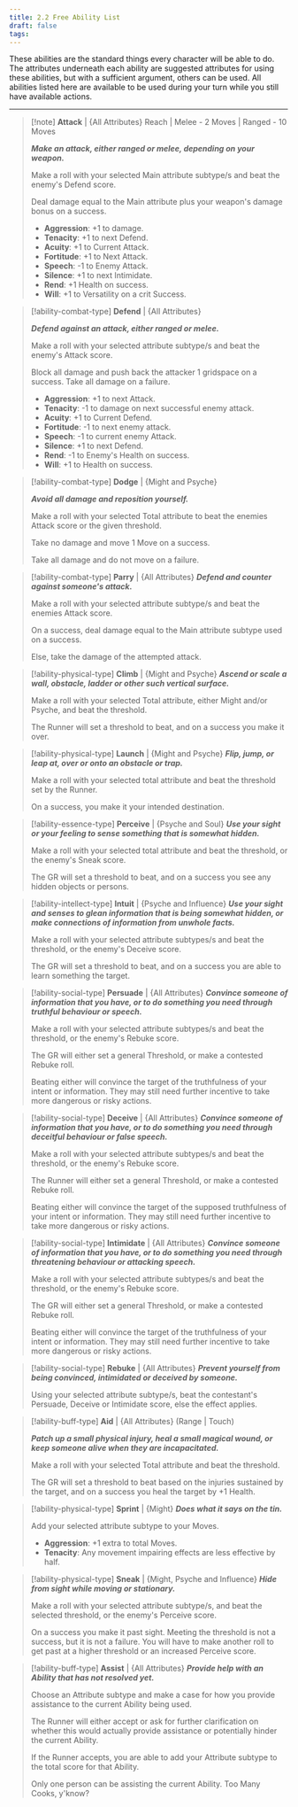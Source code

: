 ```yaml
---
title: 2.2 Free Ability List
draft: false
tags:
---
```

These abilities are the standard things every character will be able to do. The attributes underneath each ability are suggested attributes for using these abilities, but with a sufficient argument, others can be used.
All abilities listed here are available to be used during your turn while you still have available actions.

---

> [!note] **Attack** | {All Attributes}
> Reach | Melee - 2 Moves | Ranged - 10 Moves
> 
> ***Make an attack, either ranged or melee, depending on your weapon.*** 
> 
> Make a roll with your selected Main attribute subtype/s and beat the enemy's Defend score.
> 
> Deal damage equal to the Main attribute plus your weapon's damage bonus on a success.
> 
> - **Aggression**: +1 to damage. 
> - **Tenacity**: +1 to next Defend.
> - **Acuity**: +1 to Current Attack. 
> - **Fortitude**: +1 to Next Attack. 
> - **Speech**: -1 to Enemy Attack. 
> - **Silence**: +1 to next Intimidate. 
> - **Rend**: +1 Health on success. 
> - **Will**: +1 to Versatility on a crit Success.

> [!ability-combat-type] **Defend** | {All Attributes}
> 
> ***Defend against an attack, either ranged or melee.*** 
> 
> Make a roll with your selected attribute subtype/s and beat the enemy's Attack score. 
> 
> Block all damage and push back the attacker 1 gridspace on a success. Take all damage on a failure. 
>
> - **Aggression**: +1 to next Attack. 
> - **Tenacity**: -1 to damage on next successful enemy attack.
> - **Acuity**: +1 to Current Defend. 
> - **Fortitude**: -1 to next enemy attack. 
> - **Speech**: -1 to current enemy Attack. 
> - **Silence**: +1 to next Defend. 
> - **Rend**: -1 to Enemy's Health on success. 
> - **Will**: +1 to Health on success.

> [!ability-combat-type] **Dodge** | {Might and Psyche}
> 
>***Avoid all damage and reposition yourself.***
>
>Make a roll with your selected Total attribute to beat the enemies Attack score or the given threshold.
>
>Take no damage and move 1 Move on a success.
>
>Take all damage and do not move on a failure.

> [!ability-combat-type] **Parry** | {All Attributes}
> ***Defend and counter against someone's attack.***
> 
> Make a roll with your selected attribute subtype/s and beat the enemies Attack score. 
> 
> On a success, deal damage equal to the Main attribute subtype used on a success.
> 
> Else, take the damage of the attempted attack.

> [!ability-physical-type] **Climb** | {Might and Psyche}
> ***Ascend or scale a wall, obstacle, ladder or other such vertical surface.***
> 
> Make a roll with your selected Total attribute, either Might and/or Psyche, and beat the threshold. 
> 
> The Runner will set a threshold to beat, and on a success you make it over.

> [!ability-physical-type] **Launch** | {Might and Psyche}
> ***Flip, jump, or leap at, over or onto an obstacle or trap.***
> 
> Make a roll with your selected total attribute and beat the threshold set by the Runner.
> 
> On a success, you make it your intended destination.

> [!ability-essence-type] **Perceive** | {Psyche and Soul}
> ***Use your sight or your feeling to sense something that is somewhat hidden.*** 
> 
> Make a roll with your selected total attribute and beat the threshold, or the enemy's Sneak score.
> 
> The GR will set a threshold to beat, and on a success you see any hidden objects or persons. 

> [!ability-intellect-type] **Intuit** | {Psyche and Influence}
> ***Use your sight and senses to glean information that is being somewhat hidden, or make connections of information from unwhole facts.***
> 
> Make a roll with your selected attribute subtypes/s and beat the threshold, or the enemy's Deceive score.
> 
> The GR will set a threshold to beat, and on a success you are able to learn something the target.

> [!ability-social-type] **Persuade** | {All Attributes}
> ***Convince someone of information that you have, or to do something you need through truthful behaviour or speech.***
> 
> Make a roll with your selected attribute subtypes/s and beat the threshold, or the enemy's Rebuke score.
> 
> The GR will either set a general Threshold, or make a contested Rebuke roll.
> 
> Beating either will convince the target of the truthfulness of your intent or information. They may still need further incentive to take more dangerous or risky actions.

> [!ability-social-type] **Deceive** | {All Attributes}
> ***Convince someone of information that you have, or to do something you need through deceitful behaviour or false speech.***
> 
> Make a roll with your selected attribute subtypes/s and beat the threshold, or the enemy's Rebuke score.
> 
> The Runner will either set a general Threshold, or make a contested Rebuke roll.
> 
> Beating either will convince the target of the supposed truthfulness of your intent or information. They may still need further incentive to take more dangerous or risky actions.

> [!ability-social-type] **Intimidate** | {All Attributes}
> ***Convince someone of information that you have, or to do something you need through threatening behaviour or attacking speech.***
> 
> Make a roll with your selected attribute subtypes/s and beat the threshold, or the enemy's Rebuke score.
> 
> The GR will either set a general Threshold, or make a contested Rebuke roll.
> 
> Beating either will convince the target of the truthfulness of your intent or information. They may still need further incentive to take more dangerous or risky actions.

> [!ability-social-type] **Rebuke** | {All Attributes}
> ***Prevent yourself from being convinced, intimidated or deceived by someone.***
> 
> Using your selected attribute subtype/s, beat the contestant's Persuade, Deceive or Intimidate score, else the effect applies.

> [!ability-buff-type] **Aid** | {All Attributes}
> (Range | Touch)
> 
> ***Patch up a small physical injury, heal a small magical wound, or keep someone alive when they are incapacitated.*** 
> 
> Make a roll with your selected Total attribute and beat the threshold.
> 
> The GR will set a threshold to beat based on the injuries sustained by the target, and on a success you heal the target by +1 Health.

> [!ability-physical-type] **Sprint** | {Might}
> ***Does what it says on the tin.***
> 
> Add your selected attribute subtype to your Moves.
>
> - **Aggression**: +1 extra to total Moves.
> - **Tenacity**: Any movement impairing effects are less effective by half.
> 

> [!ability-physical-type] **Sneak** | {Might, Psyche and Influence}
> ***Hide from sight while moving or stationary.***
> 
> Make a roll with your selected attribute subtype/s, and beat the selected threshold, or the enemy's Perceive score.
> 
> On a success you make it past sight. Meeting the threshold is not a success, but it is not a failure. You will have to make another roll to get past at a higher threshold or an increased Perceive score.

> [!ability-buff-type] **Assist** | {All Attributes}
> ***Provide help with an Ability that has not resolved yet.*** 
> 
> Choose an Attribute subtype and make a case for how you provide assistance to the current Ability being used.
> 
> The Runner will either accept or ask for further clarification on whether this would actually provide assistance or potentially hinder the current Ability.
> 
> If the Runner accepts, you are able to add your Attribute subtype to the total score for that Ability.
> 
> Only one person can be assisting the current Ability. Too Many Cooks, y'know?